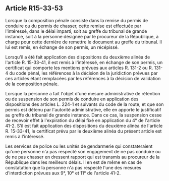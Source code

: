 Article R15-33-53
----
Lorsque la composition pénale consiste dans la remise du permis de conduire ou
du permis de chasser, cette remise est effectuée par l'intéressé, dans le délai
imparti, soit au greffe du tribunal de grande instance, soit à la personne
désignée par le procureur de la République, à charge pour cette dernière de
remettre le document au greffe du tribunal. Il lui est remis, en échange de son
permis, un récépissé.

Lorsqu'il a été fait application des dispositions du deuxième alinéa de
l'article R. 15-33-41, il est remis à l'intéressé, en échange de son permis, un
certificat qui comporte les mentions prévues aux articles R. 131-2 ou R. 131-4
du code pénal, les références à la décision de la juridiction prévues par ces
articles étant remplacées par les références à la décision de validation de la
composition pénale.

Lorsque la personne a fait l'objet d'une mesure administrative de rétention ou
de suspension de son permis de conduire en application des dispositions des
articles L. 224-1 et suivants du code de la route, et que son permis est détenu
par l'autorité administrative, elle en apporte le justificatif au greffe du
tribunal de grande instance. Dans ce cas, la suspension cesse de recevoir effet
à l'expiration du délai fixé en application du 4° de l'article 41-2. S'il est
fait application des dispositions du deuxième alinéa de l'article R. 15-33-41,
le certificat prévu par le deuxième alinéa du présent article est remis à
l'intéressé.

Les services de police ou les unités de gendarmerie qui constateraient qu'une
personne n'a pas respecté son engagement de ne pas conduire ou de ne pas chasser
en dressent rapport qui est transmis au procureur de la République dans les
meilleurs délais. Il en est de même en cas de constatation que la personne n'a
pas respecté l'une des mesures d'interdiction prévues aux 9°, 10° et 11° de
l'article 41-2.
